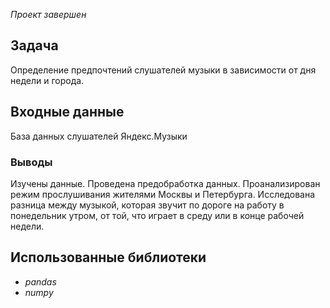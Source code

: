 *Проект завершен*

## Задача
Определение предпочтений слушателей музыки в зависимости от дня недели и города.

## Входные данные
База данных слушателей Яндекс.Музыки

### Выводы
Изучены данные.
Проведена предобработка данных.
Проанализирован режим прослушивания жителями Москвы и Петербурга.
Исследована разница между музыкой, которая звучит по дороге на работу в понедельник утром, от той, что играет в среду или в конце рабочей недели.

## Использованные библиотеки
- *pandas*
- *numpy*


